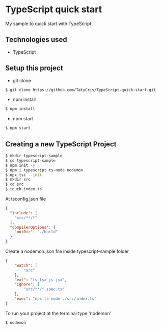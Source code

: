 # TypeScript quick start
My sample to quick start with TypeScript

## Technologies used
- TypeScript

## Setup this project
- git clone
```bash
$ git clone https://github.com/TatyCris/TypeScript-quick-start.git
```

- npm install
```bash
$ npm install
```

- npm start
```bash
$ npm start
```

## Creating a new TypeScript Project 
```bash
$ mkdir typescript-sample
$ cd typescript-sample
$ npm init -y
$ npm i typescript ts-node nodemon
$ npx tsc --init
$ mkdir src
$ cd src
$ touch index.ts
```

At tsconfig.json file
```tsconfig.json
{
  "include": [
    "src/**/*"
  ],
  "compilerOptions": {
    "outDir": "./build"
  }
}
```

Create a nodemon.json file inside typescript-sample folder
```nodemon.json
{
    "watch": [
        "src"
    ],
    "ext": "ts tsx js jsx",
    "ignore": [
        "src/**/*.spec.ts"
    ],
    "exec": "npx ts-node ./src/index.ts"
}
```

To run your project at the terminal type 'nodemon'
```bash
$ nodemon
```
